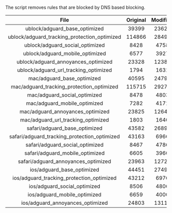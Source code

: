 The script removes rules that are blocked by DNS based blocking.


| File | Original | Modified |
|:----:|:-----:|:-----:|
| ublock/adguard_base_optimized | 39399 | 23625 |
| ublock/adguard_tracking_protection_optimized | 114866 | 28496 |
| ublock/adguard_social_optimized | 8428 | 4758 |
| ublock/adguard_mobile_optimized | 6577 | 3927 |
| ublock/adguard_annoyances_optimized | 23328 | 12387 |
| ublock/adguard_url_tracking_optimized | 1794 | 1631 |
| mac/adguard_base_optimized | 40595 | 24795 |
| mac/adguard_tracking_protection_optimized | 115715 | 29274 |
| mac/adguard_social_optimized | 8478 | 4803 |
| mac/adguard_mobile_optimized | 7282 | 4171 |
| mac/adguard_annoyances_optimized | 23825 | 12644 |
| mac/adguard_url_tracking_optimized | 1803 | 1640 |
| safari/adguard_base_optimized | 43582 | 26891 |
| safari/adguard_tracking_protection_optimized | 43163 | 6966 |
| safari/adguard_social_optimized | 8467 | 4786 |
| safari/adguard_mobile_optimized | 6605 | 3960 |
| safari/adguard_annoyances_optimized | 23963 | 12724 |
| ios/adguard_base_optimized | 44451 | 27494 |
| ios/adguard_tracking_protection_optimized | 43212 | 6976 |
| ios/adguard_social_optimized | 8506 | 4806 |
| ios/adguard_mobile_optimized | 6659 | 4000 |
| ios/adguard_annoyances_optimized | 24803 | 13114 |